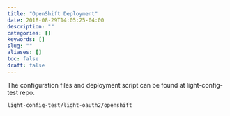 ```yaml
---
title: "OpenShift Deployment"
date: 2018-08-29T14:05:25-04:00
description: ""
categories: []
keywords: []
slug: ""
aliases: []
toc: false
draft: false
---
```


The configuration files and deployment script can be found at light-config-test repo. 

```
light-config-test/light-oauth2/openshift
```

